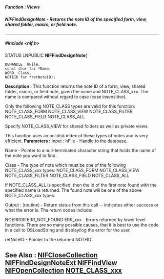 ##### Function : Views
##### NIFFindDesignNote - Returns the note ID of the specified form, view, shared folder, macro, or field note.
---
##### #include <nif.h>
STATUS LNPUBLIC **NIFFindDesignNote(**

	DBHANDLE  hFile,
	const char far *Name,
	WORD  Class,
	NOTEID far *retNoteID);
**Description :**
This function returns the note ID of a form, view, shared folder, macro, or 
field note, given the name and NOTE_CLASS_xxx.  The name is compared without 
regard to case (case insensitive).

Only the following NOTE_CLASS types are valid for this function:
NOTE_CLASS_FORM
NOTE_CLASS_VIEW
NOTE_CLASS_FILTER
NOTE_CLASS_FIELD
NOTE_CLASS_ALL

Specify NOTE_CLASS_VIEW for shared  folders as well as private views.

This function uses an on-disk index of these types of notes and is very 
efficient.
**Parameters :**
Input :
hFile  -  Handle to the database.

Name  -  Pointer to a null-terminated character string that holds the name of the note you want to find.

Class  -  The type of note which must be one of the following NOTE_CLASS_xxx types:
NOTE_CLASS_FORM
NOTE_CLASS_VIEW
NOTE_CLASS_FILTER
NOTE_CLASS_FIELD
NOTE_CLASS_ALL

If NOTE_CLASS_ALL is specified, then the id of the first note found with the specified name is returned.  The found note will be one of the above NOTE_CLASS_xxx types.

Output :
(routine)  -  Return status from this call -- indicates either success or what the error is. The return codes include:

NOERROR
ERR_NOT_FOUND
ERR_xxx - Errors returned by lower level functions.  There are so many possible causes, that it is best to use the code in a call to OSLoadString and display/log the error for the user.


retNoteID  -  Pointer to the returned NOTEID.

**See Also :**
[NIFCloseCollection](D:/md_files/NIFCloseCollection.md)
[NIFFindDesignNoteExt](D:/md_files/NIFFindDesignNoteExt.md)
[NIFFindView](D:/md_files/NIFFindView.md)
[NIFOpenCollection](D:/md_files/NIFOpenCollection.md)
[NOTE_CLASS_xxx](D:/md_files/NOTE_CLASS_xxx.md)
---
